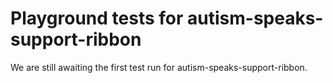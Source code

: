 # Playground tests for autism-speaks-support-ribbon
We are still awaiting the first test run for autism-speaks-support-ribbon.
